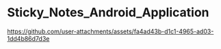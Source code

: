 # Sticky_Notes_Android_Application

https://github.com/user-attachments/assets/fa4ad43b-d1c1-4965-ad03-1dd4b86d7d3e

